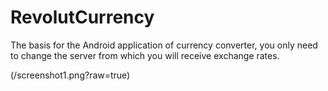 # RevolutCurrency
The basis for the Android application of currency converter, you only need to change the server from which you will receive exchange rates.

(/screenshot1.png?raw=true)
